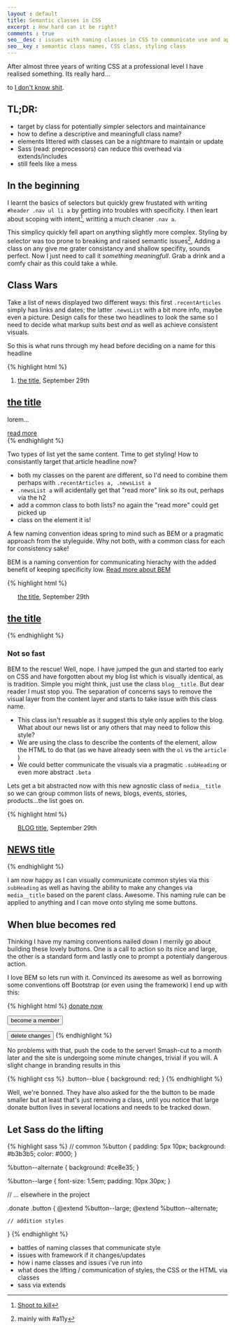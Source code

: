```yaml
---
layout : default
title: Semantic classes in CSS
excerpt : How hard can it be right?
comments : true
seo__desc : issues with naming classes in CSS to communicate use and appearance
seo__key : semantic class names, CSS class, styling class
---
```

After almost three years of writing CSS at a professional level I have realised something. Its really hard&hellip;
<!-- /intro -->
to [I don't know shit](//twitter.com/cmrPyro/status/425104876033425408).

## TL;DR:

- target by class for potentially simpler selectors and maintainance  
- how to define a descriptive and meaningfull class name?
- elements littered with classes can be a nightmare to maintain or update
- Sass (read: preprocessors) can reduce this overhead via extends/includes
- still feels like a mess


## In the beginning
I learnt the basics of selectors but quickly grew frustated with writing `#header .nav ul li a` by getting into troubles with specificity. I then leart about scoping with intent[^1], writting a much cleaner `.nav a`.

This simplicy quickly fell apart on anything slightly more complex. Styling by selector was too prone to breaking and raised semantic issues[^2], Adding a class on any give me grater consistancy and shallow specifity, sounds perfect. Now I just need to call it _something meaningfull_. Grab a drink and a comfy chair as this could take a while.


## Class Wars
Take a list of news displayed two different ways: this first `.recentArticles` simply has links and dates; the latter `.newsList` with a bit more info, maybe even a picture. Design calls for these two headlines to look the same so I need to decide what markup suits best _and_ as well as achieve consistent visuals.

So this is what runs through my head before deciding on a name for this headline

{% highlight html %}
<ol class="recentArticles">
  <li>
    <a href="#">the title</a>, September 29th
  </li>
  <!-- ... -->
</ol>

<div class="newsList">
  <article>
    <h2><a href="#">the title</a></h2>
    <p>lorem...</p>
    <a href="#">read more</a>
  </article>
  <!-- ... -->
</div>
{% endhighlight %}

Two types of list yet the same content. Time to get styling! How to consistantly target that article headline now?

- both my classes on the parent are different, so I'd need to combine them perhaps with `.recentArticles a, .newsList a`
- `.newsList a` will acidentally get that "read more" link so its out, perhaps via the h2
- add a common class to both lists? no again the "read more" could get picked up
- class on the element it is!

A few naming convention ideas spring to mind such as BEM or a pragmatic approach from the styleguide. Why not both, with a common class for each for consistency sake!

<aside>BEM is a naming convention for communicating hierachy with the added benefit of keeping specificity low. <a href="http://bem.info/method/definitions/">Read more <span class="offscreen">about BEM</span></a></aside>

{% highlight html %}
<ol class="news news--list">
  <!-- ... -->
  <a href="#" class="news__title">the title</a>, September 29th
</ol>

<div class="news news--summary">
  <!-- ... -->
  <h2><a href="#" class="news__title">the title</a></h2>
</div>
{% endhighlight %}

### Not so fast
BEM to the rescue! Well, nope. I have jumped the gun and started too early on CSS and have forgotten about my blog list which is visually identical, as is tradition. Simple you might think, just use the class `blog__title`. But dear reader I must stop you. The separation of concerns says to remove the visual layer from the content layer and starts to take issue with this class name.

- This class isn't resuable as it suggest this style only applies to the blog. What about our news list or any others that may need to follow this style?
- We are using the class to describe the contents of the element, allow the HTML to do that (as we have already seen with the `ol` vs the `article` )
- We could better communicate the visuals via a pragmatic `.subHeading` or even more abstract `.beta`

Lets get a bit abstracted now with this new agnostic class of `media__title` so we can group common lists of news, blogs, events, stories, products...the list goes on.

{% highlight html %}
<ol class="media--list">
  <!-- ... -->
  <a href="#" class="media__title subHeading">BLOG title</a>, September 29th
</ol>

<div class="media--summary">
  <!-- ... -->
  <h2><a href="#" class="media__title subHeading">NEWS title</a></h2>
</div>
{% endhighlight %}

I am now happy as I can visually communicate common styles via this `subHeading` as well as having the ability to make any changes via `media__title` based on the parent class. Awesome. This naming rule can be applied to anything and I can move onto styling me some buttons.

## When blue becomes red
Thinking I have my naming conventions nailed down I merrily go about building these lovely buttons. One is a call to action so its nice and large, the other is a standard form and lastly one to prompt a potentialy dangerous action. 

I love BEM so lets run with it. Convinced its awesome as well as borrowing some conventions off Bootstrap (or even using the framework) I end up with this:

{% highlight html %}
<a href="/donate" class="button button--large button--blue">donate now</a>

<input type="submit" class="button" value="become a member">

<button class="button button--warn">delete changes</button>
{% endhighlight %}

No problems with that, push the code to the server! Smash-cut to a month later and the site is undergoing some minute changes, trivial if you will. A slight change in branding results in this

{% highlight css %}
.button--blue {
  background: red;
}
{% endhighlight %}

Well, we're bonned. They have also asked for the the button to be made smaller but at least that's just removing a class, until you notice that large donate button lives in several locations and needs to be tracked down.

## Let Sass do the lifting
{% highlight sass %}
// common 
%button {
   padding: 5px 10px;
   background: #b3b3b5;
   color: #000;
}

%button--alternate { background: #ce8e35; }

%button--large {
  font-size: 1.5em;
  padding: 10px 30px;
}


// ... elsewhere in the project

.donate .button {
	@extend %button--large;
	@extend %button--alternate;

	// addition styles
}
{% endhighlight %}



- battles of naming classes that communicate style
- issues with framework if it changes/updates
- how i name classes and issues i've run into
- what does the lifting / communication of styles, the CSS or the HTML via classes
- sass via extends



[^1]: [Shoot to kill](http://csswizardry.com/2012/07/shoot-to-kill-css-selector-intent/)
[^2]: mainly with #a11y
[^#]: [Problems with CSS classes](http://www.youtube.com/watch?v=u63Sq2Sq3LI)